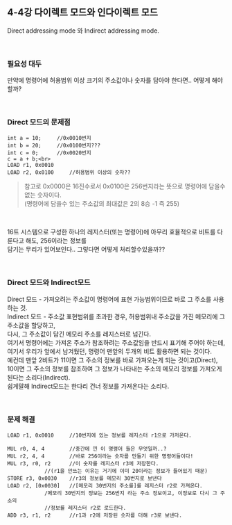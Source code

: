 ## 4-4강 다이렉트 모드와 인다이렉트 모드
Direct addressing mode 와 Indirect addressing mode.

<br>

### 필요성 대두
만약에 명령어에 허용범위 이상 크기의 주소값이나 숫자를 담아야 한다면.. 어떻게 해야할까?

<br>

### Direct 모드의 문제점
	int a = 10;		//0x0010번지
	int b = 20;		//0x0100번지???
	int c = 0;		//0x0020번지
	c = a + b;<br>
	LOAD r1, 0x0010
	LOAD r2, 0x0100 	//허용범위 이상의 숫자??
>참고로 0x0000은 16진수로서 0x0100은 256번지라는 뜻으로 명령어에 담을수 없는 숫자이다.<br>
(명령어에 담을수 있는 주소값의 최대값은 2의 8승 -1 즉 255)<br>

<br>

16트 시스템으로 구성한 하나의 레지스터(또는 명령어)에 아무리 효율적으로 비트를 다룬다고 해도, 256이라는 정보를 <br>
담기는 무리가 있어보인다.. 그렇다면 어떻게 처리할수있을까??<br>

<br>

### Direct 모드와 Indirect모드
Direct 모드 - 가져오려는 주소값이 명령어에 표현 가능범위이므로 바로 그 주소를 사용하는 것.<br>
Indirect 모드 - 주소값 표현범위를 초과한 경우, 허용범위내 주소값을 가진 메모리에 그 주소값을 할당하고,<br>
다시, 그 주소값이 담긴 메모리 주소를 레지스터로 넘긴다.<br>
여기서 명령어에는 가져온 주소가 참조하려는 주소값임을 반드시 표기해 주어야 하는데,<br>
여기서 우리가 앞에서 남겨뒀던, 명령어 맨앞의 두개의 비트 활용하면 되는 것이다.<br>
예컨데 맨앞 2비트가 11이면 그 주소의 정보를 바로 가져오는게 되는 것이고(Direct), <br>
10이면 그 주소의 정보를 참조하여 그 정보가 나타내는 주소의 메모리 정보를 가져오게 된다는 소리다(Indirect).<br>
쉽게말해 Indirect모드는 한다리 건너 정보를 가져온다는 소리다.<br>

<br>

### 문제 해결
	LOAD r1, 0x0010		//10번지에 있는 정보를 레지스터 r1으로 가저온다.
	
	MUL r0, 4, 4		//중간에 낀 이 명령어 들은 무엇일까..?
	MUL r2, 4, 4		//바로 256이라는 숫자를 만들기 위한 명령어들이다!
	MUL r3, r0, r2		//이 숫자를 레지스터 r3에 저장한다.
				//(r1을 안쓰는 이유는 거기에 이미 20이라는 정보가 들어있기 때문)
	STORE r3, 0x0030	//r3의 정보를 메모리 30번지로 보낸다
	LOAD r2, [0x0030]	//[메모리 30번지의 주소를]를 레지스터 r2로 가져온다.
				/메모리 30번지의 정보는 256번지 라는 주소 정보이고, 이정보로 다시 그 주소의
				//정보를 레지스터 r2로 로드한다.
	ADD r3, r1, r2		//r1과 r2에 저장된 숫자를 더해 r3로 보낸다.
